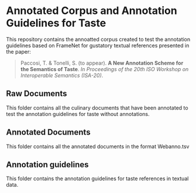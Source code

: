 # Annotated Corpus and Annotation Guidelines for Taste 

This repository contains the annoatted corpus created to test the annotation guidelines based on FrameNet for gustatory textual references presented in the paper:

> Paccosi, T. & Tonelli, S. (to appear). **A New Annotation Scheme for the Semantics of Taste**. *In Proceedings of the 20th ISO Workshop on Interoperable Semantics (ISA-20)*.

## Raw Documents

This folder contains all the culinary documents that have been annotated to test the annotation guidelines for taste without annotations.

## Annotated Documents

This folder contains all the annotated documents in the format Webanno.tsv

## Annotation guidelines 

This folder contains the annotation guidelines for taste references in textual data. 

